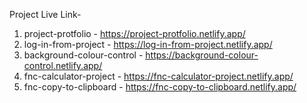 Project Live Link-

1. project-protfolio - https://project-protfolio.netlify.app/
2. log-in-from-project - https://log-in-from-project.netlify.app/
3. background-colour-control - https://background-colour-control.netlify.app/
4. fnc-calculator-project - https://fnc-calculator-project.netlify.app/
5. fnc-copy-to-clipboard - https://fnc-copy-to-clipboard.netlify.app/
